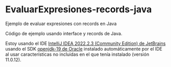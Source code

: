 # EvaluarExpresiones-records-java
Ejemplo de evaluar expresiones con records en Java

Código de ejemplo usando interface y records de Java.


Estoy usando el IDE [IntelliJ IDEA 2022.2.3 (Community Edition) de JetBrains](https://www.jetbrains.com/idea/whatsnew/) usando el SDK [openjdk-19 de Oracle](https://www.oracle.com/java/technologies/javase/jdk19-archive-downloads.html) instalado automáticamente por el IDE al usar características no incluidas en el que tenía instalado (versión 11.0.12).

